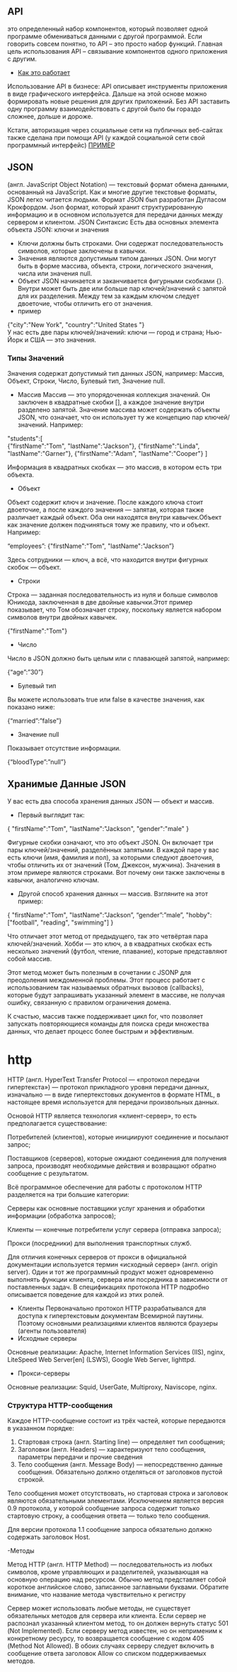 ## API 
 это определенный набор компонентов, который позволяет одной программе обмениваться данными с другой программой. Если говорить совсем понятно, то API – это просто набор функций. Главная цель использования API – связывание компонентов одного приложения с другим.
- [Как это работает](https://texterra.ru/upload/medialibrary/fad/1y601q1z6j2buzkd9rssop60coqgxryh/1.webp)

Использование API в бизнесе: API описывает инструменты приложения в виде графического интерфейса. Дальше на этой основе можно формировать новые решения для других приложений. Без API заставить одну программу взаимодействовать с другой было бы гораздо сложнее, дольше и дороже.

Кстати, авторизация через социальные сети на публичных веб-сайтах также сделана при помощи API (у каждой социальной сети свой программный интерфейс) [ПРИМЕР](https://texterra.ru/upload/medialibrary/d80/s2icf53u0me86kcs0sz5hw8o6spj2wtr/7.webp)

## JSON
(англ. JavaScript Object Notation) — текстовый формат обмена данными, основанный на JavaScript. Как и многие другие текстовые форматы, JSON легко читается людьми. Формат JSON был разработан Дугласом Крокфордом. Json формат, который хранит структурированную информацию и в основном используется для передачи данных между сервером и клиентом.
JSON Синтаксис
Есть два основных элемента объекта JSON: ключи и значения
- Ключи должны быть строками. Они содержат последовательность символов, которые заключены в кавычки.
- Значения являются допустимым типом данных JSON. Они могут быть в форме массива, объекта, строки, логического значения, числа или значения null.
- Объект JSON начинается и заканчивается фигурными скобками {}. Внутри может быть две или больше пар ключей/значений с запятой для их разделения. Между тем за каждым ключом следует двоеточие, чтобы отличить его от значения. 
- пример

{"city":"New York", "country":"United States "}         
У нас есть две пары ключей/значений: ключи — город и страна; Нью-Йорк и США — это значения.

### Типы Значений
Значения содержат допустимый тип данных JSON, например: Массив, Объект, Строки, Число, Булевый тип, Значение null.

- Массив
Массив — это упорядоченная коллекция значений. Он заключен в квадратные скобки [], а каждое значение внутри разделено запятой.
Значение массива может содержать объекты JSON, что означает, что он использует ту же концепцию пар ключей/значений. Например:

"students":[      
{"firstName":"Tom", "lastName":"Jackson"},
{"firstName":"Linda", "lastName":"Garner"},
{"firstName":"Adam", "lastName":"Cooper"}
]

Информация в квадратных скобках — это массив, в котором есть три объекта.

- Объект

Объект содержит ключ и значение. После каждого ключа стоит двоеточие, а после каждого значения — запятая, которая также различает каждый объект. Оба они находятся внутри кавычек.Объект как значение должен подчиняться тому же правилу, что и объект. Например:

“employees”: {"firstName":"Tom", "lastName":"Jackson”}  

Здесь сотрудники — ключ, а всё, что находится внутри фигурных скобок — объект.

- Строки
 
Строка — заданная последовательность из нуля и больше символов Юникода, заключенная в две двойные кавычки.Этот пример показывает, что Том обозначает строку, поскольку является набором символов внутри двойных кавычек.

{"firstName":"Tom"}

- Число

Число в JSON должно быть целым или с плавающей запятой, например: 

{“age”:”30”}

- Булевый тип
 
Вы можете использовать true или false в качестве значения, как показано ниже:

{“married”:”false”}

- Значение null

Показывает отсутствие информации.

{“bloodType”:”null”}

## Хранимые Данные JSON

У вас есть два способа хранения данных JSON — объект и массив. 

- Первый выглядит так:

{
"firstName":"Tom",
"lastName":"Jackson",
"gender":"male"
}

Фигурные скобки означают, что это объект JSON. Он включает три пары ключей/значений, разделённых запятыми.
В каждой паре у вас есть ключи (имя, фамилия и пол), за которыми следуют двоеточия, чтобы отличить их от значений (Том, Джексон, мужчина).
Значения в этом примере являются строками. Вот почему они также заключены в кавычки, аналогично ключам.

- Другой способ хранения данных — массив. Взгляните на этот пример:

{
"firstName":"Tom",
"lastName":”Jackson”,
“gender”:”male”,
"hobby":["football", "reading", "swimming"]
}

Что отличает этот метод от предыдущего, так это четвёртая пара ключей/значений. Хобби — это ключ, а в квадратных скобках есть несколько значений (футбол, чтение, плавание), которые представляют собой массив.

Этот метод может быть полезным в сочетании с JSONP для преодоления междоменной проблемы. Этот процесс работает с использованием так называемых обратных вызовов (callbacks), которые будут запрашивать указанный элемент в массиве, не получая ошибку, связанную с правилом ограничения домена.

К счастью, массив также поддерживает цикл for, что позволяет запускать повторяющиеся команды для поиска среди множества данных, что делает процесс более быстрым и эффективным.


# http

HTTP (англ. HyperText Transfer Protocol — «протокол передачи гипертекста») — протокол прикладного уровня передачи данных, изначально — в виде гипертекстовых документов в формате HTML, в настоящее время используется для передачи произвольных данных.

Основой HTTP является технология «клиент-сервер», то есть предполагается существование:

Потребителей (клиентов), которые инициируют соединение и посылают запрос;

Поставщиков (серверов), которые ожидают соединения для получения запроса, производят необходимые действия и возвращают обратно сообщение с результатом.

Всё программное обеспечение для работы с протоколом HTTP разделяется на три большие категории:

Серверы как основные поставщики услуг хранения и обработки информации (обработка запросов);

Клиенты — конечные потребители услуг сервера (отправка запроса);

Прокси (посредники) для выполнения транспортных служб.

Для отличия конечных серверов от прокси в официальной документации используется термин «исходный сервер» (англ. origin server). Один и тот же программный продукт может одновременно выполнять функции клиента, сервера или посредника в зависимости от поставленных задач. В спецификациях протокола HTTP подробно описывается поведение для каждой из этих ролей.

- Клиенты
Первоначально протокол HTTP разрабатывался для доступа к гипертекстовым документам Всемирной паутины. Поэтому основными реализациями клиентов являются браузеры (агенты пользователя)
- Исходные серверы 

Основные реализации: Apache, Internet Information Services (IIS), nginx, LiteSpeed Web Server[en] (LSWS), Google Web Server, lighttpd.

- Прокси-серверы

Основные реализации: Squid, UserGate, Multiproxy, Naviscope, nginx.

### Структура HTTP-сообщения

Каждое HTTP-сообщение состоит из трёх частей, которые передаются в указанном порядке:

1. Стартовая строка (англ. Starting line) — определяет тип сообщения;
2. Заголовки (англ. Headers) — характеризуют тело сообщения, параметры передачи и прочие сведения
3. Тело сообщения (англ. Message Body) — непосредственно данные сообщения. Обязательно должно отделяться от заголовков пустой строкой.

Тело сообщения может отсутствовать, но стартовая строка и заголовок являются обязательными элементами. Исключением является версия 0.9 протокола, у которой сообщение запроса содержит только стартовую строку, а сообщения ответа — только тело сообщения.

Для версии протокола 1.1 сообщение запроса обязательно должно содержать заголовок Host.

-Методы

Метод HTTP (англ. HTTP Method) — последовательность из любых символов, кроме управляющих и разделителей, указывающая на основную операцию над ресурсом. Обычно метод представляет собой короткое английское слово, записанное заглавными буквами. Обратите внимание, что название метода чувствительно к регистру

Сервер может использовать любые методы, не существует обязательных методов для сервера или клиента. Если сервер не распознал указанный клиентом метод, то он должен вернуть статус 501 (Not Implemented). Если серверу метод известен, но он неприменим к конкретному ресурсу, то возвращается сообщение с кодом 405 (Method Not Allowed). В обоих случаях серверу следует включить в сообщение ответа заголовок Allow со списком поддерживаемых методов.
